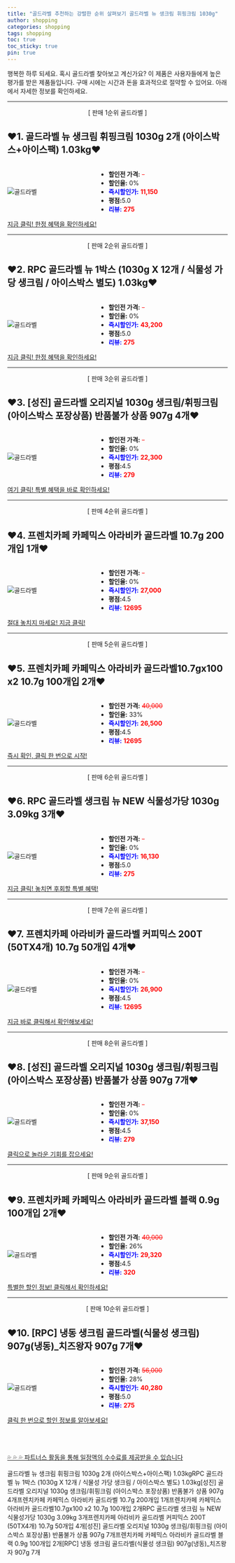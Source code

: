 ```yaml
---
title: "골드라벨 추천하는 강렬한 순위 살펴보기 골드라벨 뉴 생크림 휘핑크림 1030g"
author: shopping
categories: shopping
tags: shopping
toc: true
toc_sticky: true
pin: true
---
```

행복한 하루 되세요. 혹시 골드라벨 찾아보고 계신가요?  이 제품은 사용자들에게 높은 평가를 받은 제품들입니다. 구매 시에는 시간과 돈을 효과적으로 절약할 수 있어요. 아래에서 자세한 정보를 확인하세요.

---
<p class="toplist" style="margin: 0 auto; display: block; width: fit-content;">[ 판매 1순위 골드라벨 ]</p>

<h2><strong>❤️1. 골드라벨 뉴 생크림 휘핑크림 1030g 2개 (아이스박스+아이스팩) 1.03kg❤️</strong></h2>

<div style="display: flex; align-items: center;">
    <div style="flex: 0.4;">
        <img src="https://thumbnail6.coupangcdn.com/thumbnails/remote/230x230ex/image/vendor_inventory/6297/c8a96af4a30f67de4df18e7f7574f58d0282c4fc76a6d913493a8c83e0c6.jpg" alt="골드라벨" style="max-width: 100%;">
    </div>
    <div style="flex: 0.6; margin-left: 10px;">
        <ul>
            <li><strong>할인전 가격:</strong> <del style="color: red;">-</del></li>
            <li><strong>할인율:</strong> 0%</li>
            <li><span style='color:blue'><strong>즉시할인가:</strong></span> <span style='color:red'><strong>11,150</strong></span></li>
            <li><strong>평점:</strong>5.0</li>
            <li><span style='color:blue'><strong>리뷰:</strong></span> <span style='color:red'><strong>275</strong></span></li>
        </ul>
    </div>
</div>
<div class="center">
    <a href="https://selin100587.github.io?lptag=AF9450613&subid=githubio&pageKey=5877480085&traceid=V0-153&itemId=10299731321&vendorItemId=77582044634" class="myButton">
        지금 클릭! 한정 혜택을 확인하세요!
    </a>
</div>


---
<p class="toplist" style="margin: 0 auto; display: block; width: fit-content;">[ 판매 2순위 골드라벨 ]</p>

<h2><strong>❤️2. RPC 골드라벨 뉴 1박스 (1030g X 12개 / 식물성 가당 생크림 / 아이스박스 별도) 1.03kg❤️</strong></h2>

<div style="display: flex; align-items: center;">
    <div style="flex: 0.4;">
        <img src="https://thumbnail7.coupangcdn.com/thumbnails/remote/230x230ex/image/vendor_inventory/1bd4/8cd7142eff0467342e97cad0dd1f415a1e8674e5b6de0a38e776a066ba59.jpg" alt="골드라벨" style="max-width: 100%;">
    </div>
    <div style="flex: 0.6; margin-left: 10px;">
        <ul>
            <li><strong>할인전 가격:</strong> <del style="color: red;">-</del></li>
            <li><strong>할인율:</strong> 0%</li>
            <li><span style='color:blue'><strong>즉시할인가:</strong></span> <span style='color:red'><strong>43,200</strong></span></li>
            <li><strong>평점:</strong>5.0</li>
            <li><span style='color:blue'><strong>리뷰:</strong></span> <span style='color:red'><strong>275</strong></span></li>
        </ul>
    </div>
</div>
<div class="center">
    <a href="https://selin100587.github.io?lptag=AF9450613&subid=githubio&pageKey=5877480085&traceid=V0-153&itemId=20271460311&vendorItemId=83611626898" class="myButton">
        지금 클릭! 한정 혜택을 확인하세요!
    </a>
</div>


---
<p class="toplist" style="margin: 0 auto; display: block; width: fit-content;">[ 판매 3순위 골드라벨 ]</p>

<h2><strong>❤️3. [성진] 골드라벨 오리지널 1030g 생크림/휘핑크림 (아이스박스 포장상품) 반품불가 상품 907g 4개❤️</strong></h2>

<div style="display: flex; align-items: center;">
    <div style="flex: 0.4;">
        <img src="https://thumbnail8.coupangcdn.com/thumbnails/remote/230x230ex/image/vendor_inventory/a12f/cb1fa7691de74a045027e37d3f8945fcbfb815c7413937eabdb647672554.jpg" alt="골드라벨" style="max-width: 100%;">
    </div>
    <div style="flex: 0.6; margin-left: 10px;">
        <ul>
            <li><strong>할인전 가격:</strong> <del style="color: red;">-</del></li>
            <li><strong>할인율:</strong> 0%</li>
            <li><span style='color:blue'><strong>즉시할인가:</strong></span> <span style='color:red'><strong>22,300</strong></span></li>
            <li><strong>평점:</strong>4.5</li>
            <li><span style='color:blue'><strong>리뷰:</strong></span> <span style='color:red'><strong>279</strong></span></li>
        </ul>
    </div>
</div>
<div class="center">
    <a href="https://selin100587.github.io?lptag=AF9450613&subid=githubio&pageKey=2309068303&traceid=V0-153&itemId=18130038564&vendorItemId=79950085701" class="myButton">
        여기 클릭! 특별 혜택을 바로 확인하세요!
    </a>
</div>


---
<p class="toplist" style="margin: 0 auto; display: block; width: fit-content;">[ 판매 4순위 골드라벨 ]</p>

<h2><strong>❤️4. 프렌치카페 카페믹스 아라비카 골드라벨 10.7g 200개입 1개❤️</strong></h2>

<div style="display: flex; align-items: center;">
    <div style="flex: 0.4;">
        <img src="https://thumbnail10.coupangcdn.com/thumbnails/remote/230x230ex/image/vendor_inventory/ab46/c38ffa16dcdf62868805e0b1197fae859f151f3aecf528005b5278fb5ecd.jpg" alt="골드라벨" style="max-width: 100%;">
    </div>
    <div style="flex: 0.6; margin-left: 10px;">
        <ul>
            <li><strong>할인전 가격:</strong> <del style="color: red;">-</del></li>
            <li><strong>할인율:</strong> 0%</li>
            <li><span style='color:blue'><strong>즉시할인가:</strong></span> <span style='color:red'><strong>27,000</strong></span></li>
            <li><strong>평점:</strong>4.5</li>
            <li><span style='color:blue'><strong>리뷰:</strong></span> <span style='color:red'><strong>12695</strong></span></li>
        </ul>
    </div>
</div>
<div class="center">
    <a href="https://selin100587.github.io?lptag=AF9450613&subid=githubio&pageKey=2758569&traceid=V0-153&itemId=3405331102&vendorItemId=80659778747" class="myButton">
        절대 놓치지 마세요! 지금 클릭!
    </a>
</div>


---
<p class="toplist" style="margin: 0 auto; display: block; width: fit-content;">[ 판매 5순위 골드라벨 ]</p>

<h2><strong>❤️5. 프렌치카페 카페믹스 아라비카 골드라벨10.7gx100 x2 10.7g 100개입 2개❤️</strong></h2>

<div style="display: flex; align-items: center;">
    <div style="flex: 0.4;">
        <img src="https://thumbnail9.coupangcdn.com/thumbnails/remote/230x230ex/image/vendor_inventory/b81a/00f5d43936a838ee240d418ecdba5406492a9d1429d7e86e8843d00cf9cd.jpg" alt="골드라벨" style="max-width: 100%;">
    </div>
    <div style="flex: 0.6; margin-left: 10px;">
        <ul>
            <li><strong>할인전 가격:</strong> <del style="color: red;">40,000</del></li>
            <li><strong>할인율:</strong> 33%</li>
            <li><span style='color:blue'><strong>즉시할인가:</strong></span> <span style='color:red'><strong>26,500</strong></span></li>
            <li><strong>평점:</strong>4.5</li>
            <li><span style='color:blue'><strong>리뷰:</strong></span> <span style='color:red'><strong>12695</strong></span></li>
        </ul>
    </div>
</div>
<div class="center">
    <a href="https://selin100587.github.io?lptag=AF9450613&subid=githubio&pageKey=2758569&traceid=V0-153&itemId=19222902318&vendorItemId=90298068703" class="myButton">
        즉시 확인, 클릭 한 번으로 시작!
    </a>
</div>


---
<p class="toplist" style="margin: 0 auto; display: block; width: fit-content;">[ 판매 6순위 골드라벨 ]</p>

<h2><strong>❤️6. RPC 골드라벨 생크림 뉴 NEW 식물성가당 1030g 3.09kg 3개❤️</strong></h2>

<div style="display: flex; align-items: center;">
    <div style="flex: 0.4;">
        <img src="https://thumbnail10.coupangcdn.com/thumbnails/remote/230x230ex/image/vendor_inventory/ccab/01b7c64056037b079ea427228092de79e7d881a4aca240115f1401929ece.jpg" alt="골드라벨" style="max-width: 100%;">
    </div>
    <div style="flex: 0.6; margin-left: 10px;">
        <ul>
            <li><strong>할인전 가격:</strong> <del style="color: red;">-</del></li>
            <li><strong>할인율:</strong> 0%</li>
            <li><span style='color:blue'><strong>즉시할인가:</strong></span> <span style='color:red'><strong>16,130</strong></span></li>
            <li><strong>평점:</strong>5.0</li>
            <li><span style='color:blue'><strong>리뷰:</strong></span> <span style='color:red'><strong>275</strong></span></li>
        </ul>
    </div>
</div>
<div class="center">
    <a href="https://selin100587.github.io?lptag=AF9450613&subid=githubio&pageKey=5877480085&traceid=V0-153&itemId=18449298711&vendorItemId=85590123818" class="myButton">
        지금 클릭! 놓치면 후회할 특별 혜택!
    </a>
</div>


---
<p class="toplist" style="margin: 0 auto; display: block; width: fit-content;">[ 판매 7순위 골드라벨 ]</p>

<h2><strong>❤️7. 프렌치카페 아라비카 골드라벨 커피믹스 200T (50TX4개) 10.7g 50개입 4개❤️</strong></h2>

<div style="display: flex; align-items: center;">
    <div style="flex: 0.4;">
        <img src="https://thumbnail10.coupangcdn.com/thumbnails/remote/230x230ex/image/vendor_inventory/f3df/bf695d6dfcacc5ef786bed15718336d7d1e5c16a18d9b957e52a2618e6ca.jpg" alt="골드라벨" style="max-width: 100%;">
    </div>
    <div style="flex: 0.6; margin-left: 10px;">
        <ul>
            <li><strong>할인전 가격:</strong> <del style="color: red;">-</del></li>
            <li><strong>할인율:</strong> 0%</li>
            <li><span style='color:blue'><strong>즉시할인가:</strong></span> <span style='color:red'><strong>26,900</strong></span></li>
            <li><strong>평점:</strong>4.5</li>
            <li><span style='color:blue'><strong>리뷰:</strong></span> <span style='color:red'><strong>12695</strong></span></li>
        </ul>
    </div>
</div>
<div class="center">
    <a href="https://selin100587.github.io?lptag=AF9450613&subid=githubio&pageKey=2758569&traceid=V0-153&itemId=19305176471&vendorItemId=86651553917" class="myButton">
        지금 바로 클릭해서 확인해보세요!
    </a>
</div>


---
<p class="toplist" style="margin: 0 auto; display: block; width: fit-content;">[ 판매 8순위 골드라벨 ]</p>

<h2><strong>❤️8. [성진] 골드라벨 오리지널 1030g 생크림/휘핑크림 (아이스박스 포장상품) 반품불가 상품 907g 7개❤️</strong></h2>

<div style="display: flex; align-items: center;">
    <div style="flex: 0.4;">
        <img src="https://thumbnail8.coupangcdn.com/thumbnails/remote/230x230ex/image/vendor_inventory/a12f/cb1fa7691de74a045027e37d3f8945fcbfb815c7413937eabdb647672554.jpg" alt="골드라벨" style="max-width: 100%;">
    </div>
    <div style="flex: 0.6; margin-left: 10px;">
        <ul>
            <li><strong>할인전 가격:</strong> <del style="color: red;">-</del></li>
            <li><strong>할인율:</strong> 0%</li>
            <li><span style='color:blue'><strong>즉시할인가:</strong></span> <span style='color:red'><strong>37,150</strong></span></li>
            <li><strong>평점:</strong>4.5</li>
            <li><span style='color:blue'><strong>리뷰:</strong></span> <span style='color:red'><strong>279</strong></span></li>
        </ul>
    </div>
</div>
<div class="center">
    <a href="https://selin100587.github.io?lptag=AF9450613&subid=githubio&pageKey=2309068303&traceid=V0-153&itemId=18130038568&vendorItemId=79950085736" class="myButton">
        클릭으로 놀라운 기회를 잡으세요!
    </a>
</div>


---
<p class="toplist" style="margin: 0 auto; display: block; width: fit-content;">[ 판매 9순위 골드라벨 ]</p>

<h2><strong>❤️9. 프렌치카페 카페믹스 아라비카 골드라벨 블랙 0.9g 100개입 2개❤️</strong></h2>

<div style="display: flex; align-items: center;">
    <div style="flex: 0.4;">
        <img src="https://thumbnail8.coupangcdn.com/thumbnails/remote/230x230ex/image/vendor_inventory/4e54/40a469d6f86a5a9e91cf49da84fac3f7d00b86d6ebb4a7f69ff90b191598.jpg" alt="골드라벨" style="max-width: 100%;">
    </div>
    <div style="flex: 0.6; margin-left: 10px;">
        <ul>
            <li><strong>할인전 가격:</strong> <del style="color: red;">40,000</del></li>
            <li><strong>할인율:</strong> 26%</li>
            <li><span style='color:blue'><strong>즉시할인가:</strong></span> <span style='color:red'><strong>29,320</strong></span></li>
            <li><strong>평점:</strong>4.5</li>
            <li><span style='color:blue'><strong>리뷰:</strong></span> <span style='color:red'><strong>320</strong></span></li>
        </ul>
    </div>
</div>
<div class="center">
    <a href="https://selin100587.github.io?lptag=AF9450613&subid=githubio&pageKey=7534241699&traceid=V0-153&itemId=20131172311&vendorItemId=90298394938" class="myButton">
        특별한 할인 정보! 클릭해서 확인하세요!
    </a>
</div>


---
<p class="toplist" style="margin: 0 auto; display: block; width: fit-content;">[ 판매 10순위 골드라벨 ]</p>

<h2><strong>❤️10. [RPC] 냉동 생크림 골드라벨(식물성 생크림) 907g(냉동)_치즈왕자 907g 7개❤️</strong></h2>

<div style="display: flex; align-items: center;">
    <div style="flex: 0.4;">
        <img src="https://thumbnail9.coupangcdn.com/thumbnails/remote/230x230ex/image/vendor_inventory/906e/f56fc39c830b9174af1d4ab984da306a1e01db2c33deba189c1506706890.png" alt="골드라벨" style="max-width: 100%;">
    </div>
    <div style="flex: 0.6; margin-left: 10px;">
        <ul>
            <li><strong>할인전 가격:</strong> <del style="color: red;">56,000</del></li>
            <li><strong>할인율:</strong> 28%</li>
            <li><span style='color:blue'><strong>즉시할인가:</strong></span> <span style='color:red'><strong>40,280</strong></span></li>
            <li><strong>평점:</strong>5.0</li>
            <li><span style='color:blue'><strong>리뷰:</strong></span> <span style='color:red'><strong>275</strong></span></li>
        </ul>
    </div>
</div>
<div class="center">
    <a href="https://selin100587.github.io?lptag=AF9450613&subid=githubio&pageKey=5877480085&traceid=V0-153&itemId=17968153042&vendorItemId=81705989315" class="myButton">
        클릭 한 번으로 할인 정보를 알아보세요!
    </a>
</div>

<br><br><br>[💦 💦 💦 파트너스 활동을 통해 일정액의 수수료를 제공받을 수 있습니다](https://link.coupang.com/a/bcpT2c)<br><br>골드라벨 뉴 생크림 휘핑크림 1030g 2개 (아이스박스+아이스팩) 1.03kgRPC 골드라벨 뉴 1박스 (1030g X 12개 / 식물성 가당 생크림 / 아이스박스 별도) 1.03kg[성진] 골드라벨 오리지널 1030g 생크림/휘핑크림 (아이스박스 포장상품) 반품불가 상품 907g 4개프렌치카페 카페믹스 아라비카 골드라벨 10.7g 200개입 1개프렌치카페 카페믹스 아라비카 골드라벨10.7gx100 x2 10.7g 100개입 2개RPC 골드라벨 생크림 뉴 NEW 식물성가당 1030g 3.09kg 3개프렌치카페 아라비카 골드라벨 커피믹스 200T (50TX4개) 10.7g 50개입 4개[성진] 골드라벨 오리지널 1030g 생크림/휘핑크림 (아이스박스 포장상품) 반품불가 상품 907g 7개프렌치카페 카페믹스 아라비카 골드라벨 블랙 0.9g 100개입 2개[RPC] 냉동 생크림 골드라벨(식물성 생크림) 907g(냉동)_치즈왕자 907g 7개